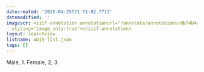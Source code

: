 ```yaml
---
datecreated: '2020-04-25T21:51:02.771Z'
datemodified: ''
imagescr: <iiif-annotation annotationurl="/annotate/annotations/db74b4d0-873e-11ea-87d4-5254008afee6.json"
  styling="image_only:true"></iiif-annotation>
layout: searchview
listname: obj9-list.json
tags: []
---
```

Male, 1. Female, 2, 3.